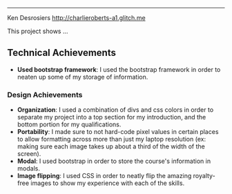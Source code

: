 ---

Ken Desrosiers
http://charlieroberts-a1.glitch.me

This project shows ...

## Technical Achievements
- **Used bootstrap framework**: I used the bootstrap framework in order to neaten up some of my storage of information.

### Design Achievements
- **Organization**: I used a combination of divs and css colors in order to separate my project into a top section for my introduction, and the bottom portion for my qualifications.
- **Portability**: I made sure to not hard-code pixel values in certain places to allow formatting across more than just my laptop resolution (ex: making sure each image takes up about a third of the width of the screen).
- **Modal**: I used bootstrap in order to store the course's information in modals.
- **Image flipping**: I used CSS in order to neatly flip the amazing royalty-free images to show my experience with each of the skills.